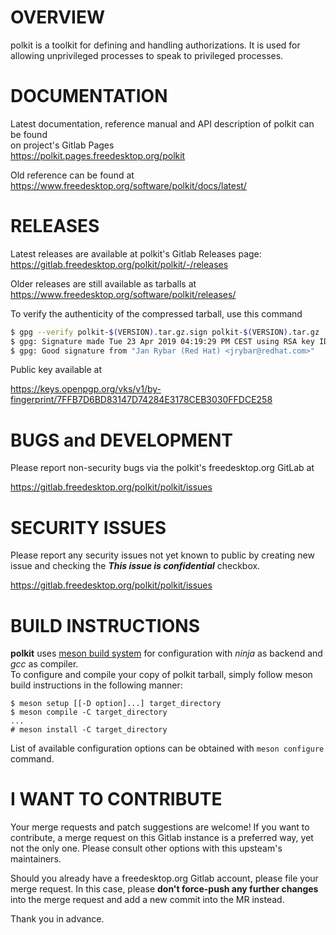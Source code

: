 OVERVIEW
========

polkit is a toolkit for defining and handling authorizations.  It is
used for allowing unprivileged processes to speak to privileged
processes.


DOCUMENTATION
=============

Latest documentation, reference manual and API description of polkit can be found  
on project's Gitlab Pages  
 https://polkit.pages.freedesktop.org/polkit


Old reference can be found at  
 https://www.freedesktop.org/software/polkit/docs/latest/


RELEASES
========

Latest releases are available at polkit's Gitlab Releases page:  
 https://gitlab.freedesktop.org/polkit/polkit/-/releases


Older releases are still available as tarballs at  
 https://www.freedesktop.org/software/polkit/releases/


To verify the authenticity of the compressed tarball, use this command

``` bash
$ gpg --verify polkit-$(VERSION).tar.gz.sign polkit-$(VERSION).tar.gz
$ gpg: Signature made Tue 23 Apr 2019 04:19:29 PM CEST using RSA key ID FFDCE258
$ gpg: Good signature from "Jan Rybar (Red Hat) <jrybar@redhat.com>"
```

Public key available at

 https://keys.openpgp.org/vks/v1/by-fingerprint/7FFB7D6BD83147D74284E3178CEB3030FFDCE258


BUGS and DEVELOPMENT
====================

Please report non-security bugs via the polkit's freedesktop.org GitLab at

 https://gitlab.freedesktop.org/polkit/polkit/issues


SECURITY ISSUES
===============

Please report any security issues not yet known to public
by creating new issue and checking the ***This issue is confidential*** checkbox.

 https://gitlab.freedesktop.org/polkit/polkit/issues


BUILD INSTRUCTIONS
==================

**polkit** uses [meson build system](https://mesonbuild.com/) for configuration with *ninja* as backend and *gcc* as compiler.  
To configure and compile your copy of polkit tarball, simply follow meson build instructions in the following manner:
```
$ meson setup [[-D option]...] target_directory
$ meson compile -C target_directory
...
# meson install -C target_directory
```

List of available configuration options can be obtained with `meson configure` command.

I WANT TO CONTRIBUTE
====================
Your merge requests and patch suggestions are welcome! If you want to contribute, a merge request on this Gitlab instance is a preferred way, yet not the only one. Please consult other options with this upsteam's maintainers.

Should you already have a freedesktop.org Gitlab account, please file your merge request. In this case, please **don't force-push any further changes** into the merge request and add a new commit into the MR instead.

Thank you in advance.
